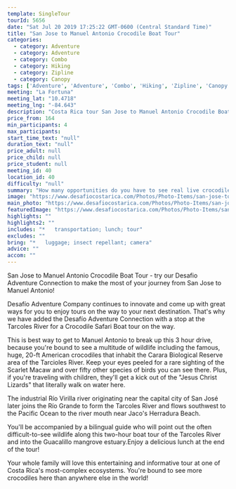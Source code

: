 ```yaml
---
template: SingleTour
tourId: 5656
date: "Sat Jul 20 2019 17:25:22 GMT-0600 (Central Standard Time)"
title: "San Jose to Manuel Antonio Crocodile Boat Tour"
categories: 
  - category: Adventure
  - category: Adventure
  - category: Combo
  - category: Hiking
  - category: Zipline
  - category: Canopy
tags: ['Adventure', 'Adventure', 'Combo', 'Hiking', 'Zipline', 'Canopy']
meeting: "La Fortuna"
meeting_lat: "10.4718"
meeting_lng: "-84.643"
description: "Costa Rica tour San Jose to Manuel Antonio Crocodile Boat Tour, id 5656"
price_from: 164
min_participants: 4
max_participants: 
start_time_text: "null"
duration_text: "null"
price_adult: null
price_child: null
price_student: null
meeting_id: 40
location_id: 40
difficulty: "null"
summary: "How many opportunities do you have to see real live crocodiles in their natural habitat? The Tarcoles River, located between Manuel Antonio and La Fortuna/Monteverde/San Jose is the perfect place for this. In fact, this spot is known to be have one of the greatest populations of crocodiles in the entire world. The crocodiles here are massive, the largest reaching 7 meters long and you will see them swimming in the waters, or sunbathing on the river"
image: "https://www.desafiocostarica.com/Photos/Photo-Items/san-jose-to-manuel-antonio-crocodile-viewing-on-the-tarcoles-river-1421696855.jpg"
main_photo: "https://www.desafiocostarica.com/Photos/Photo-Items/san-jose-to-manuel-antonio-crocodile-viewing-on-the-tarcoles-river-1421696855.jpg"
featuredImage: "https://www.desafiocostarica.com/Photos/Photo-Items/san-jose-to-manuel-antonio-crocodile-viewing-on-the-tarcoles-river-1421696855.jpg"
highlights: ""
highlights2: ""
includes: "*   transportation; lunch; tour"
excludes: ""
bring: "*   luggage; insect repellant; camera"
advice: ""
accom: ""
---
```

San Jose to Manuel Antonio Crocodile Boat Tour - try our Desafio Adventure Connection to make the most of your journey from San Jose to Manuel Antonio!

Desafío Adventure Company continues to innovate and come up with great ways for you to enjoy tours on the way to your next destination. That's why we have added the Desafío Adventure Connection with a stop at the Tarcoles River for a Crocodile Safari Boat tour on the way.

This is best way to get to Manuel Antonio to break up this 3 hour drive, because you're bound to see a multitude of wildlife including the famous, huge, 20-ft American crocodiles that inhabit the Carara Biological Reserve area of the Tarcioles River. Keep your eyes peeled for a rare sighting of the Scarlet Macaw and over fifty other species of birds you can see there. Plus, if you're traveling with children, they'll get a kick out of the "Jesus Christ Lizards" that literally walk on water here.

The industrial Río Virilla river originating near the capital city of San José later joins the Río Grande to form the Tarcoles River and flows southwest to the Pacific Ocean to the river mouth near Jaco's Herradura Beach.

You'll be accompanied by a bilingual guide who will point out the often difficult-to-see wildlife along this two-hour boat tour of the Tarcoles River and into the Guacalillo mangrove estuary.Enjoy a delicious lunch at the end of the tour!

Your whole family will love this entertaining and informative tour at one of Costa Rica's most-complex ecosystems. You're bound to see more crocodiles here than anywhere else in the world!